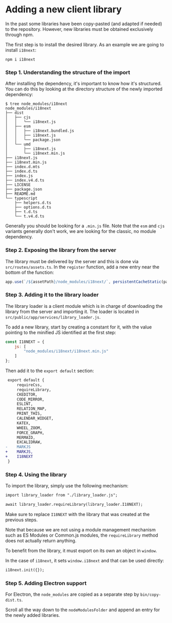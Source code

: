 # Adding a new client library
In the past some libraries have been copy-pasted (and adapted if needed) to the repository. However, new libraries must be obtained exclusively through npm.

The first step is to install the desired library. As an example we are going to install `i18next`:

```plain
npm i i18next
```

### Step 1. Understanding the structure of the import

After installing the dependency, it's important to know how it's structured. You can do this by looking at the directory structure of the newly imported dependency:

```plain
$ tree node_modules/i18next
node_modules/i18next
├── dist
│   ├── cjs
│   │   └── i18next.js
│   ├── esm
│   │   ├── i18next.bundled.js
│   │   ├── i18next.js
│   │   └── package.json
│   └── umd
│       ├── i18next.js
│       └── i18next.min.js
├── i18next.js
├── i18next.min.js
├── index.d.mts
├── index.d.ts
├── index.js
├── index.v4.d.ts
├── LICENSE
├── package.json
├── README.md
└── typescript
    ├── helpers.d.ts
    ├── options.d.ts
    ├── t.d.ts
    └── t.v4.d.ts
```

Generally you should be looking for a `.min.js` file. Note that the `esm` and `cjs` variants generally don't work, we are looking for the classic, no module dependency.

### Step 2. Exposing the library from the server

The library must be delivered by the server and this is done via `src/routes/assets.ts`. In the `register` function, add a new entry near the bottom of the function:

```javascript
app.use(`/${assetPath}/node_modules/i18next/`, persistentCacheStatic(path.join(srcRoot, "..", 'node_modules/i18next/')));
```

### Step 3. Adding it to the library loader

The library loader is a client module which is in charge of downloading the library from the server and importing it. The loader is located in `src/public/app/services/library_loader.js`.

To add a new library, start by creating a constant for it, with the value pointing to the minified JS identified at the first step:

```javascript
const I18NEXT = {
    js: [
        "node_modules/i18next/i18next.min.js"
    ]
};
```

Then add it to the `export default` section:

```diff
 export default {
     requireCss,
     requireLibrary,
     CKEDITOR,
     CODE_MIRROR,
     ESLINT,
     RELATION_MAP,
     PRINT_THIS,
     CALENDAR_WIDGET,
     KATEX,
     WHEEL_ZOOM,
     FORCE_GRAPH,
     MERMAID,
     EXCALIDRAW,
-    MARKJS
+    MARKJS,
+    I18NEXT
 }
```

### Step 4. Using the library

To import the library, simply use the following mechanism:

```diff
import library_loader from "./library_loader.js";

await library_loader.requireLibrary(library_loader.I18NEXT);
```

Make sure to replace `I18NEXT` with the library that was created at the previous steps.

Note that because we are not using a module management mechanism such as ES Modules or Common.js modules, the `requireLibrary` method does not actually return anything. 

To benefit from the library, it must export on its own an object in `window`.

In the case of `i18next`, it sets `window.i18next` and that can be used directly:

```diff
i18next.init({});
```

### Step 5. Adding Electron support

For Electron, the `node_modules` are copied as a separate step by `bin/copy-dist.ts`.

Scroll all the way down to the `nodeModulesFolder` and append an entry for the newly added libraries.